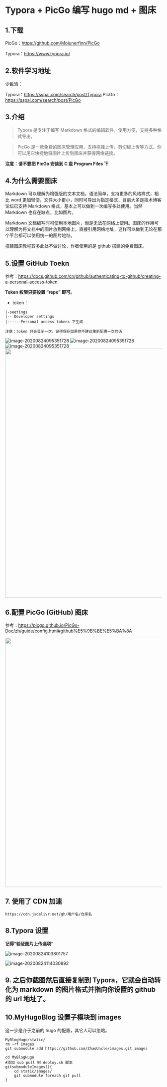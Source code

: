 # Typora + PicGo 编写 hugo md + 图床


<!--more-->

## 1.下载

PicGo：https://github.com/Molunerfinn/PicGo

Typora：https://www.typora.io/

## 2.软件学习地址

少数派：

Typora：https://sspai.com/search/post/Typora
PicGo：https://sspai.com/search/post/PicGo


## 3.介绍

>Typora 是专注于编写 Markdown 格式的编辑软件，使用方便，支持多种格式导出。

>PicGo 是一款免费的图床管理应用，支持拖拽上传，剪切板上传等方式。你可以用它快捷地将图片上传到图床并获得网络链接。

**注意：请不要把 PicGo 安装到 C 盘 Program Files 下**

## 4.为什么需要图床

Markdown 可以理解为增强版的文本文档，语法简单，支持更多的风格样式，相比 word 更加轻便，文件大小更小，同时可导出为指定格式，目前大多是技术博客论坛已支持 Markdown 格式，基本上可以做到一次编写多处使用。当然 Markdown 也存在缺点，比如图片。

Markdown 文档编写时可使用本地图片，但是无法在网络上使用。图床的作用可以理解为将文档中的图片放到网络上，直接引用网络地址，这样可以做到无论在那个平台都可以使用统一的图片地址。

搭建图床教程较多此处不做讨论，作者使用的是 github 搭建的免费图床。

## 5.设置 GitHub Toekn
参考：https://docs.github.com/cn/github/authenticating-to-github/creating-a-personal-access-token

**Token 权限只要设置 “repo” 即可。**

- token：

```shell
|-seetings 
|-- Developer settings 
|------Personal access tokens 下生成

注意：token 只会显示一次，记得保存如果你不建议重新配置一次的话
```

![image-20200824095351728](https://cdn.jsdelivr.net/gh/ZhaoUncle/images//blog/githubToken.png)
![image-20200824095351728](https://cdn.jsdelivr.net/gh/ZhaoUncle/images//blog/githubToken2.png)
![image-20200824095351728](https://cdn.jsdelivr.net/gh/ZhaoUncle/images//blog/githubToken3.png)
<img src="https://cdn.jsdelivr.net/gh/ZhaoUncle/images//blog/githubToken4.png" width="800" hegiht="250" align=center/>



## 6.配置 PicGo (GitHub) 图床
参考：https://picgo.github.io/PicGo-Doc/zh/guide/config.html#github%E5%9B%BE%E5%BA%8A

<img src="https://cdn.jsdelivr.net/gh/ZhaoUncle/images//blog/20200824095351.png" width="800" hegiht="250" align=center/>



## 7. 使用了 CDN 加速

```shell
https://cdn.jsdelivr.net/gh/用户名/仓库名
```

## 8.Typora 设置

**记得“验证图片上传选项”**

![image-20200824103801757](https://cdn.jsdelivr.net/gh/ZhaoUncle/images//blog/image-20200824103801757.png)



![image-20200824114030892](https://cdn.jsdelivr.net/gh/ZhaoUncle/images/blog/image-20200824114030892.png)



## 9. 之后你截图然后直接复制到 Typora，它就会自动转化为 markdown 的图片格式并指向你设置的 github 的 url 地址了。



## 10.MyHugoBlog 设置子模块到 images

这一步是介于之前的 hugo 的配置，其它人可以忽略。

```shel
MyBlogHugo/static/
rm -rf images
git submodule add https://github.com/ZhaoUncle/images.git images

cd MyBlogHugo
#添加 sub pull 到 deploy.sh 脚本
gitsubmoduleImages(){
	cd static/images/
	git submodule foreach git pull
}
```







